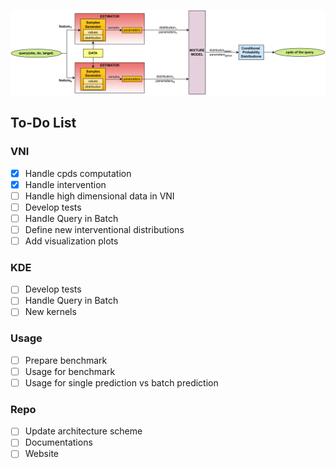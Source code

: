 
![Architecture](architecture.png)

## To-Do List

### VNI
- [x] Handle cpds computation
- [x] Handle intervention
- [ ] Handle high dimensional data in VNI
- [ ] Develop tests
- [ ] Handle Query in Batch
- [ ] Define new interventional distributions
- [ ] Add visualization plots

### KDE
- [ ] Develop tests
- [ ] Handle Query in Batch
- [ ] New kernels

### Usage
- [ ] Prepare benchmark
- [ ] Usage for benchmark
- [ ] Usage for single prediction vs batch prediction

### Repo
- [ ] Update architecture scheme
- [ ] Documentations
- [ ] Website
